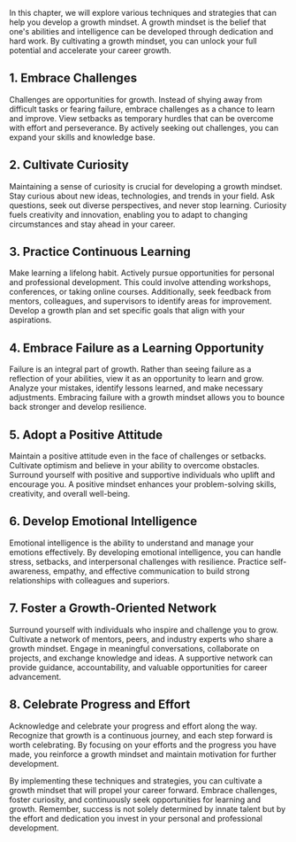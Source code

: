
In this chapter, we will explore various techniques and strategies that can help you develop a growth mindset. A growth mindset is the belief that one's abilities and intelligence can be developed through dedication and hard work. By cultivating a growth mindset, you can unlock your full potential and accelerate your career growth.

## 1\. Embrace Challenges

Challenges are opportunities for growth. Instead of shying away from difficult tasks or fearing failure, embrace challenges as a chance to learn and improve. View setbacks as temporary hurdles that can be overcome with effort and perseverance. By actively seeking out challenges, you can expand your skills and knowledge base.

## 2\. Cultivate Curiosity

Maintaining a sense of curiosity is crucial for developing a growth mindset. Stay curious about new ideas, technologies, and trends in your field. Ask questions, seek out diverse perspectives, and never stop learning. Curiosity fuels creativity and innovation, enabling you to adapt to changing circumstances and stay ahead in your career.

## 3\. Practice Continuous Learning

Make learning a lifelong habit. Actively pursue opportunities for personal and professional development. This could involve attending workshops, conferences, or taking online courses. Additionally, seek feedback from mentors, colleagues, and supervisors to identify areas for improvement. Develop a growth plan and set specific goals that align with your aspirations.

## 4\. Embrace Failure as a Learning Opportunity

Failure is an integral part of growth. Rather than seeing failure as a reflection of your abilities, view it as an opportunity to learn and grow. Analyze your mistakes, identify lessons learned, and make necessary adjustments. Embracing failure with a growth mindset allows you to bounce back stronger and develop resilience.

## 5\. Adopt a Positive Attitude

Maintain a positive attitude even in the face of challenges or setbacks. Cultivate optimism and believe in your ability to overcome obstacles. Surround yourself with positive and supportive individuals who uplift and encourage you. A positive mindset enhances your problem-solving skills, creativity, and overall well-being.

## 6\. Develop Emotional Intelligence

Emotional intelligence is the ability to understand and manage your emotions effectively. By developing emotional intelligence, you can handle stress, setbacks, and interpersonal challenges with resilience. Practice self-awareness, empathy, and effective communication to build strong relationships with colleagues and superiors.

## 7\. Foster a Growth-Oriented Network

Surround yourself with individuals who inspire and challenge you to grow. Cultivate a network of mentors, peers, and industry experts who share a growth mindset. Engage in meaningful conversations, collaborate on projects, and exchange knowledge and ideas. A supportive network can provide guidance, accountability, and valuable opportunities for career advancement.

## 8\. Celebrate Progress and Effort

Acknowledge and celebrate your progress and effort along the way. Recognize that growth is a continuous journey, and each step forward is worth celebrating. By focusing on your efforts and the progress you have made, you reinforce a growth mindset and maintain motivation for further development.

By implementing these techniques and strategies, you can cultivate a growth mindset that will propel your career forward. Embrace challenges, foster curiosity, and continuously seek opportunities for learning and growth. Remember, success is not solely determined by innate talent but by the effort and dedication you invest in your personal and professional development.
